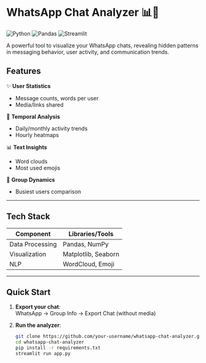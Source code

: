 # WhatsApp Chat Analyzer 📊💬

![Python](https://img.shields.io/badge/Python-3.8%2B-blue)
![Pandas](https://img.shields.io/badge/Pandas-Data_Cleaning-yellowgreen)
![Streamlit](https://img.shields.io/badge/Streamlit-Interactive_Dashboard-FF4B4B)

A powerful tool to visualize your WhatsApp chats, revealing hidden patterns in messaging behavior, user activity, and communication trends.

## Features

✨ **User Statistics**  
- Message counts, words per user  
- Media/links shared  

📅 **Temporal Analysis**  
- Daily/monthly activity trends  
- Hourly heatmaps  

📊 **Text Insights**  
- Word clouds  
- Most used emojis  

👥 **Group Dynamics**  
- Busiest users comparison  

---

## Tech Stack

| Component       | Libraries/Tools       |
|-----------------|-----------------------|
| Data Processing | Pandas, NumPy        |
| Visualization   | Matplotlib, Seaborn  |
| NLP             | WordCloud, Emoji     |

---

## Quick Start

1. **Export your chat**:  
   WhatsApp → Group Info → Export Chat (without media)

2. **Run the analyzer**:  
   ```bash
   git clone https://github.com/your-username/whatsapp-chat-analyzer.git
   cd whatsapp-chat-analyzer
   pip install -r requirements.txt
   streamlit run app.py
